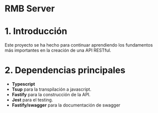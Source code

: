 # RMB Server

# 1. Introducción

Este proyecto se ha hecho para continuar aprendiendo los fundamentos más importantes en la creación
de una API RESTful.

# 2. Dependencias principales

- **Typescript**
- **Tsup** para la transpilación a javascript.
- **Fastify** para la construcción de la API.
- **Jest** para el testing.
- **Fastify/swagger** para la documentación de swagger